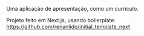 Uma aplicação de apresentação, como um currículo.

Projeto feito em Next.js, usando boilerplate: https://github.com/renanlido/initial_template_next